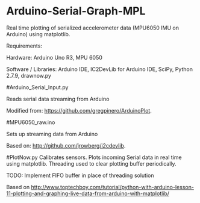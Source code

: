 # Arduino-Serial-Graph-MPL
Real time plotting of serialized accelerometer data (MPU6050 IMU on Arduino) using matplotlib.

Requirements:

Hardware: Arduino Uno R3, MPU 6050

Software / Libraries: Arduino IDE, IC2DevLib for Arduino IDE, SciPy, Python 2.7.9, drawnow.py 


#Arduino_Serial_Input.py

  Reads serial data streaming from Arduino
  
  Modified from: https://github.com/gregpinero/ArduinoPlot. 

#MPU6050_raw.ino

  Sets up streaming data from Arduino
  
  Based on: http://github.com/jrowberg/i2cdevlib.  

#PlotNow.py
  Calibrates sensors. Plots incoming Serial data in real time using matplotlib. Threading used to clear plotting buffer periodically.
  
  TODO: Implement FIFO buffer in place of threading solution
  
  Based on http://www.toptechboy.com/tutorial/python-with-arduino-lesson-11-plotting-and-graphing-live-data-from-arduino-with-matplotlib/
